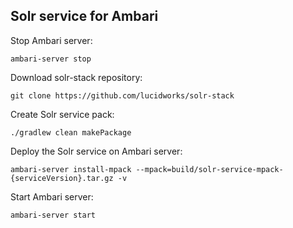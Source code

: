 ## Solr service for Ambari

Stop Ambari server:

    ambari-server stop

Download solr-stack repository:

    git clone https://github.com/lucidworks/solr-stack

Create Solr service pack:

    ./gradlew clean makePackage

Deploy the Solr service on Ambari server:

    ambari-server install-mpack --mpack=build/solr-service-mpack-{serviceVersion}.tar.gz -v

Start Ambari server:

    ambari-server start